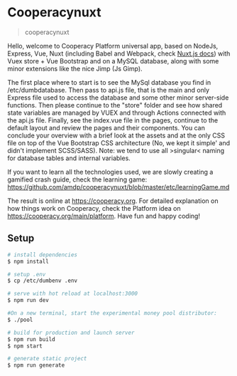 # Cooperacynuxt

> cooperacynuxt

Hello, welcome to Cooperacy Platform universal app, based on NodeJs, Express, Vue, Nuxt (including Babel and Webpack, check [Nuxt.js docs](https://nuxtjs.org)) with Vuex store + Vue Bootstrap and on a MySQL database, along with some minor extensions like the nice Jimp (Js Gimp).

The first place where to start is to see the MySql database you find in /etc/dumbdatabase. Then pass to api.js file, that is the main and only Express file used to access the database and some other minor server-side functions. Then please continue to the "store" folder and see how shared state variables are managed by VUEX and through Actions connected with the api.js file.
Finally, see the index.vue file in the pages, continue to the default layout and review the pages and their components.
You can conclude your overview with a brief look at the assets and at the only CSS file on top of the Vue Bootstrap CSS architecture (No, we kept it simple' and didn't implement SCSS/SASS). Note: we tend to use all >singular< naming for database tables and internal variables.

If you want to learn all the technologies used, we are slowly creating a gamified crash guide, check the learning game:
https://github.com/amdp/cooperacynuxt/blob/master/etc/learningGame.md

The result is online at https://cooperacy.org. For detailed explanation on how things work on Cooperacy, check the Platform idea on https://cooperacy.org/main/platform. Have fun and happy coding!

## Setup

```bash
# install dependencies
$ npm install

# setup .env
$ cp /etc/dumbenv .env

# serve with hot reload at localhost:3000
$ npm run dev

#On a new terminal, start the experimental money pool distributor:
$ ./pool

# build for production and launch server
$ npm run build
$ npm start

# generate static project
$ npm run generate
```

